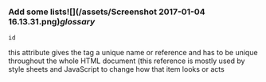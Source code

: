 ### Add some lists![](/assets/Screenshot 2017-01-04 16.13.31.png)_glossary_

```
id
```

this attribute gives the tag a unique name or reference and has to be unique throughout the whole HTML document \(this reference is mostly used by style sheets and JavaScript to change how that item looks or acts



